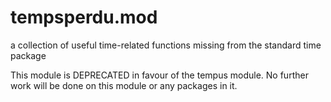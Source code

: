 # tempsperdu.mod
a collection of useful time-related functions missing from the standard time
package

This module is DEPRECATED in favour of the tempus module. No further work
will be done on this module or any packages in it.

